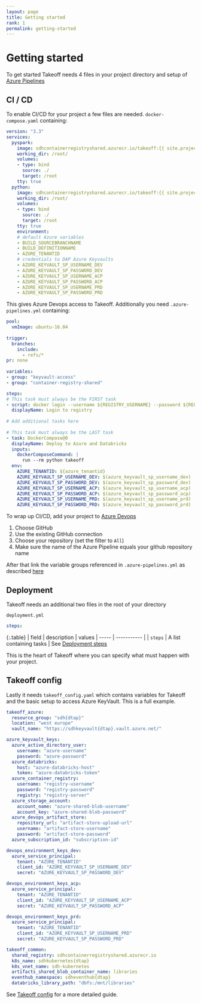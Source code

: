 ```yaml
---
layout: page
title: Getting started
rank: 1
permalink: getting-started
---
```


# Getting started

To get started Takeoff needs 4 files in your project directory and setup of [Azure Pipelines](https://azure.microsoft.com/en-us/services/devops/pipelines/)

## CI / CD

To enable CI/CD for your project a few files are needed.
`docker-compose.yaml` containing: 

```yaml
version: "3.3"
services:
  pyspark:
    image: sdhcontainerregistryshared.azurecr.io/takeoff:{{ site.project.version | escape }}-pyspark
    working_dir: /root/
    volumes:
    - type: bind
      source: ./
      target: /root
    tty: true
  python:
    image: sdhcontainerregistryshared.azurecr.io/takeoff:{{ site.project.version | escape }}-python
    working_dir: /root/
    volumes:
    - type: bind
      source: ./
      target: /root
    tty: true
    environment:
    # default Azure variables
    - BUILD_SOURCEBRANCHNAME
    - BUILD_DEFINITIONNAME
    - AZURE_TENANTID
    # credentials to DAP Azure Keyvaults
    - AZURE_KEYVAULT_SP_USERNAME_DEV
    - AZURE_KEYVAULT_SP_PASSWORD_DEV
    - AZURE_KEYVAULT_SP_USERNAME_ACP
    - AZURE_KEYVAULT_SP_PASSWORD_ACP
    - AZURE_KEYVAULT_SP_USERNAME_PRD
    - AZURE_KEYVAULT_SP_PASSWORD_PRD
```
This gives Azure Devops access to Takeoff. Additionally you need `.azure-pipelines.yml` containing:

```yaml
pool:
  vmImage: ubuntu-16.04
  
trigger:
  branches:
    include:
      - refs/*
pr: none
  
variables:
- group: "keyvault-access"
- group: "container-registry-shared"

steps:
# This task must always be the FIRST task 
- script: docker login --username ${REGISTRY_USERNAME} --password ${REGISTRY_PASSWORD} ${REGISTRY_LOGIN_SERVER}
  displayName: Login to registry
  
# Add additional tasks here
  
# This task must always be the LAST task 
- task: DockerCompose@0
  displayName: Deploy to Azure and Databricks
  inputs:
    dockerComposeCommand: |
      run --rm python takeoff
  env:
    AZURE_TENANTID: ${azure_tenantid}
    AZURE_KEYVAULT_SP_USERNAME_DEV: $(azure_keyvault_sp_username_dev)
    AZURE_KEYVAULT_SP_PASSWORD_DEV: $(azure_keyvault_sp_password_dev)
    AZURE_KEYVAULT_SP_USERNAME_ACP: $(azure_keyvault_sp_username_acp)
    AZURE_KEYVAULT_SP_PASSWORD_ACP: $(azure_keyvault_sp_password_acp)
    AZURE_KEYVAULT_SP_USERNAME_PRD: $(azure_keyvault_sp_username_prd)
    AZURE_KEYVAULT_SP_PASSWORD_PRD: $(azure_keyvault_sp_password_prd)
```

To wrap up CI/CD, add your project to [Azure Devops](https://schiphol-hub.visualstudio.com/Schiphol%20Data%20Hub/_apps/hub/ms.vss-build-web.ci-designer-hub) 
1. Choose GitHub
2. Use the existing GitHub connection
3. Choose your repository (set the filter to `All`)
4. Make sure the name of the Azure Pipeline equals your github repository name

After that link the variable groups referenced in `.azure-pipelines.yml` as described [here](https://docs.microsoft.com/en-us/azure/devops/pipelines/library/variable-groups?view=vsts&tabs=designer#use-a-variable-group)

## Deployment

Takeoff needs an additional two files in the root of your directory

`deployment.yml`
```yaml
steps:
```

{:.table}
| field | description | values
| ----- | ----------- |
| `steps` | A list containing tasks | See [Deployment steps](deployment-steps)

This is the heart of Takeoff where you can specify what must happen with your project.

## Takeoff config

Lastly it needs `takeoff_config.yaml` which contains variables for Takeoff and the basic setup to access Azure KeyVault. This is a full example.
```yaml
takeoff_azure:
  resource_group: "sdh{dtap}"
  location: "west europe"
  vault_name: "https://sdhkeyvault{dtap}.vault.azure.net/"

azure_keyvault_keys:
  azure_active_directory_user:
    username: "azure-username"
    password: "azure-password"
  azure_databricks:
    host: "azure-databricks-host"
    token: "azure-databricks-token"
  azure_container_registry:
    username: "registry-username"
    password: "registry-password"
    registry: "registry-server"
  azure_storage_account:
    account_name: "azure-shared-blob-username"
    account_key: "azure-shared-blob-password"
  azure_devops_artifact_store:
    repository_url: "artifact-store-upload-url"
    username: "artifact-store-username"
    password: "artifact-store-password"
  azure_subscription_id: "subscription-id"

devops_environment_keys_dev:
  azure_service_principal:
    tenant: "AZURE_TENANTID"
    client_id: "AZURE_KEYVAULT_SP_USERNAME_DEV"
    secret: "AZURE_KEYVAULT_SP_PASSWORD_DEV"

devops_environment_keys_acp:
  azure_service_principal:
    tenant: "AZURE_TENANTID"
    client_id: "AZURE_KEYVAULT_SP_USERNAME_ACP"
    secret: "AZURE_KEYVAULT_SP_PASSWORD_ACP"

devops_environment_keys_prd:
  azure_service_principal:
    tenant: "AZURE_TENANTID"
    client_id: "AZURE_KEYVAULT_SP_USERNAME_PRD"
    secret: "AZURE_KEYVAULT_SP_PASSWORD_PRD"

takeoff_common:
  shared_registry: sdhcontainerregistryshared.azurecr.io
  k8s_name: sdhkubernetes{dtap}
  k8s_vnet_name: sdh-kubernetes
  artifacts_shared_blob_container_name: libraries
  eventhub_namespace: sdheventhub{dtap}
  databricks_library_path: "dbfs:/mnt/libraries"
```

See [Takeoff config](takeoff-config) for a more detailed guide.

